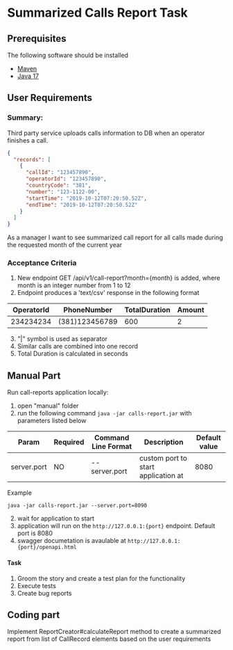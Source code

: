 # Summarized Calls Report Task

## Prerequisites

The following software should be installed

* [Maven](https://maven.apache.org/download.cgi)
* [Java 17](https://jdk.java.net/)

## User Requirements

### Summary:

Third party service uploads calls information to DB when an operator finishes a call.

````json
{
  "records": [
    {
      "callId": "123457890",
      "operatorId": "123457890",
      "countryCode": "381",
      "number": "123-1122-00",
      "startTime": "2019-10-12T07:20:50.52Z",
      "endTime": "2019-10-12T07:20:50.52Z"
    }
  ]
}
````

As a manager I want to see summarized call report for all calls made during the requested month of the current year

### Acceptance Criteria

1. New endpoint GET /api/v1/call-report?month={month} is added, where month is an integer number from 1 to 12
2. Endpoint produces a 'text/csv' response in the following format

| OperatorId | PhoneNumber    | TotalDuration | Amount |
|------------|----------------|---------------|--------|
| 234234234  | (381)123456789 | 600           | 2      |

3. "|" symbol is used as separator
4. Similar calls are combined into one record
5. Total Duration is calculated in seconds

## Manual Part

Run call-reports application locally:

1. open "manual" folder
2. run the following command `java -jar calls-report.jar` with parameters listed below

| Param       | Required | Command Line Format | Description                         | Default value |
|-------------|----------|---------------------|-------------------------------------|---------------|
| server.port | NO       | --server.port       | custom port to start application at | 8080          |

Example

````
java -jar calls-report.jar --server.port=8090
````

2. wait for application to start
3. application will run on the `http://127.0.0.1:{port}` endpoint. Default port is 8080
4. swagger documetation is avaulable at `http://127.0.0.1:{port}/openapi.html`

#### Task

1. Groom the story and create a test plan for the functionality
2. Execute tests
3. Create bug reports

## Coding part

Implement ReportCreator#calculateReport method to create a summarized report from list of CallRecord elements based on
the user requirements
